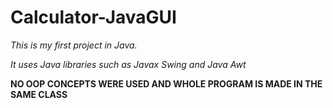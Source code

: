 # Calculator-JavaGUI
*This is my first project in Java.*

*It uses Java libraries such as Javax Swing and Java Awt*

**NO OOP CONCEPTS WERE USED AND WHOLE PROGRAM IS MADE IN THE SAME CLASS**
